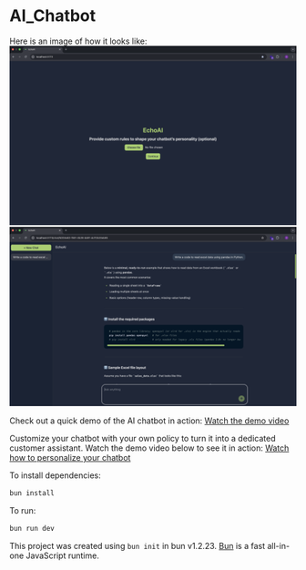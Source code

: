 # AI_Chatbot

Here is an image of how it looks like:
![LandingPage](assets/LandingPage.png)
![Image](assets/Image.png)

Check out a quick demo of the AI chatbot in action:
[Watch the demo video](https://vimeo.com/1132189012?share=copy&fl=sv&fe=ci#t=0)

Customize your chatbot with your own policy to turn it into a dedicated customer assistant.
Watch the demo video below to see it in action:
[Watch how to personalize your chatbot](https://vimeo.com/1132190537?share=copy&fl=sv&fe=ci#t=0)

To install dependencies:

```bash
bun install
```

To run:

```bash
bun run dev
```

This project was created using `bun init` in bun v1.2.23. [Bun](https://bun.com) is a fast all-in-one JavaScript runtime.
